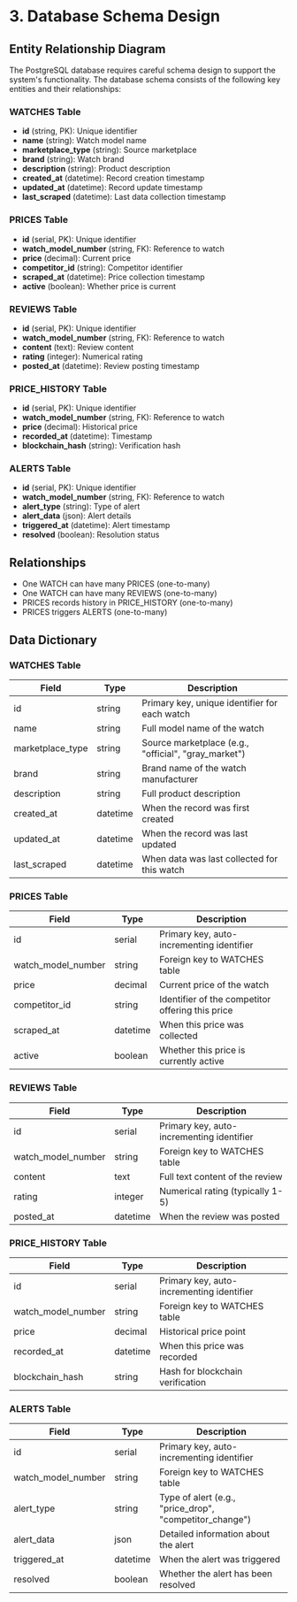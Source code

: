 # 3. Database Schema Design

## Entity Relationship Diagram

The PostgreSQL database requires careful schema design to support the system's functionality. The database schema consists of the following key entities and their relationships:

### WATCHES Table
- **id** (string, PK): Unique identifier
- **name** (string): Watch model name
- **marketplace_type** (string): Source marketplace
- **brand** (string): Watch brand
- **description** (string): Product description
- **created_at** (datetime): Record creation timestamp
- **updated_at** (datetime): Record update timestamp
- **last_scraped** (datetime): Last data collection timestamp

### PRICES Table
- **id** (serial, PK): Unique identifier
- **watch_model_number** (string, FK): Reference to watch
- **price** (decimal): Current price
- **competitor_id** (string): Competitor identifier
- **scraped_at** (datetime): Price collection timestamp
- **active** (boolean): Whether price is current

### REVIEWS Table
- **id** (serial, PK): Unique identifier
- **watch_model_number** (string, FK): Reference to watch
- **content** (text): Review content
- **rating** (integer): Numerical rating
- **posted_at** (datetime): Review posting timestamp

### PRICE_HISTORY Table
- **id** (serial, PK): Unique identifier
- **watch_model_number** (string, FK): Reference to watch
- **price** (decimal): Historical price
- **recorded_at** (datetime): Timestamp
- **blockchain_hash** (string): Verification hash

### ALERTS Table
- **id** (serial, PK): Unique identifier
- **watch_model_number** (string, FK): Reference to watch
- **alert_type** (string): Type of alert
- **alert_data** (json): Alert details
- **triggered_at** (datetime): Alert timestamp
- **resolved** (boolean): Resolution status

## Relationships
- One WATCH can have many PRICES (one-to-many)
- One WATCH can have many REVIEWS (one-to-many)
- PRICES records history in PRICE_HISTORY (one-to-many)
- PRICES triggers ALERTS (one-to-many)

## Data Dictionary

### WATCHES Table
| Field | Type | Description |
|-------|------|-------------|
| id | string | Primary key, unique identifier for each watch |
| name | string | Full model name of the watch |
| marketplace_type | string | Source marketplace (e.g., "official", "gray_market") |
| brand | string | Brand name of the watch manufacturer |
| description | string | Full product description |
| created_at | datetime | When the record was first created |
| updated_at | datetime | When the record was last updated |
| last_scraped | datetime | When data was last collected for this watch |

### PRICES Table
| Field | Type | Description |
|-------|------|-------------|
| id | serial | Primary key, auto-incrementing identifier |
| watch_model_number | string | Foreign key to WATCHES table |
| price | decimal | Current price of the watch |
| competitor_id | string | Identifier of the competitor offering this price |
| scraped_at | datetime | When this price was collected |
| active | boolean | Whether this price is currently active |

### REVIEWS Table
| Field | Type | Description |
|-------|------|-------------|
| id | serial | Primary key, auto-incrementing identifier |
| watch_model_number | string | Foreign key to WATCHES table |
| content | text | Full text content of the review |
| rating | integer | Numerical rating (typically 1-5) |
| posted_at | datetime | When the review was posted |

### PRICE_HISTORY Table
| Field | Type | Description |
|-------|------|-------------|
| id | serial | Primary key, auto-incrementing identifier |
| watch_model_number | string | Foreign key to WATCHES table |
| price | decimal | Historical price point |
| recorded_at | datetime | When this price was recorded |
| blockchain_hash | string | Hash for blockchain verification |

### ALERTS Table
| Field | Type | Description |
|-------|------|-------------|
| id | serial | Primary key, auto-incrementing identifier |
| watch_model_number | string | Foreign key to WATCHES table |
| alert_type | string | Type of alert (e.g., "price_drop", "competitor_change") |
| alert_data | json | Detailed information about the alert |
| triggered_at | datetime | When the alert was triggered |
| resolved | boolean | Whether the alert has been resolved |
